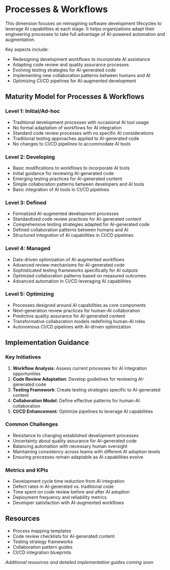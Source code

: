 # Processes & Workflows

This dimension focuses on reimagining software development lifecycles to leverage AI capabilities at each stage. It helps organizations adapt their engineering processes to take full advantage of AI-powered automation and augmentation.

Key aspects include:
- Redesigning development workflows to incorporate AI assistance
- Adapting code review and quality assurance processes
- Evolving testing strategies for AI-generated code
- Implementing new collaboration patterns between humans and AI
- Optimizing CI/CD pipelines for AI-augmented development

## Maturity Model for Processes & Workflows

### Level 1: Initial/Ad-hoc
- Traditional development processes with occasional AI tool usage
- No formal adaptation of workflows for AI integration
- Standard code review processes with no specific AI considerations
- Traditional testing approaches applied to AI-generated code
- No changes to CI/CD pipelines to accommodate AI tools

### Level 2: Developing
- Basic modifications to workflows to incorporate AI tools
- Initial guidance for reviewing AI-generated code
- Emerging testing practices for AI-generated content
- Simple collaboration patterns between developers and AI tools
- Basic integration of AI tools in CI/CD pipelines

### Level 3: Defined
- Formalized AI-augmented development processes
- Standardized code review practices for AI-generated content
- Comprehensive testing strategies adapted for AI-generated code
- Defined collaboration patterns between humans and AI
- Structured integration of AI capabilities in CI/CD pipelines

### Level 4: Managed
- Data-driven optimization of AI-augmented workflows
- Advanced review mechanisms for AI-generated code
- Sophisticated testing frameworks specifically for AI outputs
- Optimized collaboration patterns based on measured outcomes
- Advanced automation in CI/CD leveraging AI capabilities

### Level 5: Optimizing
- Processes designed around AI capabilities as core components
- Next-generation review practices for human-AI collaboration
- Predictive quality assurance for AI-generated content
- Transformative collaboration models redefining human-AI roles
- Autonomous CI/CD pipelines with AI-driven optimization

## Implementation Guidance

### Key Initiatives
1. **Workflow Analysis**: Assess current processes for AI integration opportunities
2. **Code Review Adaptation**: Develop guidelines for reviewing AI-generated code
3. **Testing Framework**: Create testing strategies specific to AI-generated content
4. **Collaboration Model**: Define effective patterns for human-AI collaboration
5. **CI/CD Enhancement**: Optimize pipelines to leverage AI capabilities

### Common Challenges
- Resistance to changing established development processes
- Uncertainty about quality assurance for AI-generated code
- Balancing automation with necessary human oversight
- Maintaining consistency across teams with different AI adoption levels
- Ensuring processes remain adaptable as AI capabilities evolve

### Metrics and KPIs
- Development cycle time reduction from AI integration
- Defect rates in AI-generated vs. traditional code
- Time spent on code review before and after AI adoption
- Deployment frequency and reliability metrics
- Developer satisfaction with AI-augmented workflows

## Resources
- Process mapping templates
- Code review checklists for AI-generated content
- Testing strategy frameworks
- Collaboration pattern guides
- CI/CD integration blueprints

*Additional resources and detailed implementation guides coming soon*
